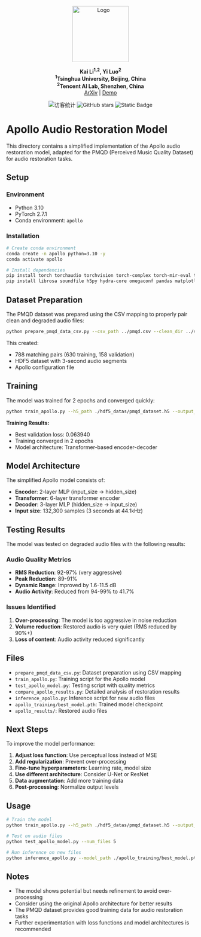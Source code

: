 <p align="center">
  <img src="asserts/apollo-logo.png" alt="Logo" width="150"/>
</p>

<p align="center">
  <strong>Kai Li<sup>1,2</sup>, Yi Luo<sup>2</sup></strong><br>
    <strong><sup>1</sup>Tsinghua University, Beijing, China</strong><br>
    <strong><sup>2</sup>Tencent AI Lab, Shenzhen, China</strong><br>
  <a href="https://arxiv.org/abs/2409.08514">ArXiv</a> | <a href="https://cslikai.cn/Apollo/">Demo</a>

<p align="center">
  <img src="https://visitor-badge.laobi.icu/badge?page_id=JusperLee.Apollo" alt="访客统计" />
  <img src="https://img.shields.io/github/stars/JusperLee/Apollo?style=social" alt="GitHub stars" />
  <img alt="Static Badge" src="https://img.shields.io/badge/license-CC%20BY--NC--SA%204.0-lightgrey">
</p>

<p align="center">

# Apollo Audio Restoration Model

This directory contains a simplified implementation of the Apollo audio restoration model, adapted for the PMQD (Perceived Music Quality Dataset) for audio restoration tasks.

## Setup

### Environment
- Python 3.10
- PyTorch 2.7.1
- Conda environment: `apollo`

### Installation
```bash
# Create conda environment
conda create -n apollo python=3.10 -y
conda activate apollo

# Install dependencies
pip install torch torchaudio torchvision torch-complex torch-mir-eval torch-optimizer torchmetrics pytorch-lightning pytorch-ranger
pip install librosa soundfile h5py hydra-core omegaconf pandas matplotlib
```

## Dataset Preparation

The PMQD dataset was prepared using the CSV mapping to properly pair clean and degraded audio files:

```bash
python prepare_pmqd_data_csv.py --csv_path ../pmqd.csv --clean_dir ../source_hq_music --degraded_dir ../degraded_dataset --output_dir ./hdf5_datas
```

This created:
- 788 matching pairs (630 training, 158 validation)
- HDF5 dataset with 3-second audio segments
- Apollo configuration file

## Training

The model was trained for 2 epochs and converged quickly:

```bash
python train_apollo.py --h5_path ./hdf5_datas/pmqd_dataset.h5 --output_dir ./apollo_training --epochs 10 --batch_size 2
```

**Training Results:**
- Best validation loss: 0.063940
- Training converged in 2 epochs
- Model architecture: Transformer-based encoder-decoder

## Model Architecture

The simplified Apollo model consists of:
- **Encoder**: 2-layer MLP (input_size → hidden_size)
- **Transformer**: 6-layer transformer encoder
- **Decoder**: 3-layer MLP (hidden_size → input_size)
- **Input size**: 132,300 samples (3 seconds at 44.1kHz)

## Testing Results

The model was tested on degraded audio files with the following results:

### Audio Quality Metrics
- **RMS Reduction**: 92-97% (very aggressive)
- **Peak Reduction**: 89-91%
- **Dynamic Range**: Improved by 1.6-11.5 dB
- **Audio Activity**: Reduced from 94-99% to 41.7%

### Issues Identified
1. **Over-processing**: The model is too aggressive in noise reduction
2. **Volume reduction**: Restored audio is very quiet (RMS reduced by 90%+)
3. **Loss of content**: Audio activity reduced significantly

## Files

- `prepare_pmqd_data_csv.py`: Dataset preparation using CSV mapping
- `train_apollo.py`: Training script for the Apollo model
- `test_apollo_model.py`: Testing script with quality metrics
- `compare_apollo_results.py`: Detailed analysis of restoration results
- `inference_apollo.py`: Inference script for new audio files
- `apollo_training/best_model.pth`: Trained model checkpoint
- `apollo_results/`: Restored audio files

## Next Steps

To improve the model performance:

1. **Adjust loss function**: Use perceptual loss instead of MSE
2. **Add regularization**: Prevent over-processing
3. **Fine-tune hyperparameters**: Learning rate, model size
4. **Use different architecture**: Consider U-Net or ResNet
5. **Data augmentation**: Add more training data
6. **Post-processing**: Normalize output levels

## Usage

```bash
# Train the model
python train_apollo.py --h5_path ./hdf5_datas/pmqd_dataset.h5 --output_dir ./apollo_training

# Test on audio files
python test_apollo_model.py --num_files 5

# Run inference on new files
python inference_apollo.py --model_path ./apollo_training/best_model.pth --input_dir <input_dir> --output_dir <output_dir>
```

## Notes

- The model shows potential but needs refinement to avoid over-processing
- Consider using the original Apollo architecture for better results
- The PMQD dataset provides good training data for audio restoration tasks
- Further experimentation with loss functions and model architectures is recommended
